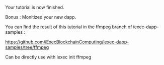 Your tutorial is now finished.


Bonus : Monitized your new dapp.

You can find the result of this tutorial in the ffmpeg branch of iexec-dapp-samples :

https://github.com/iExecBlockchainComputing/iexec-dapp-samples/tree/ffmpeg

Can be directly use with iexec init ffmpeg